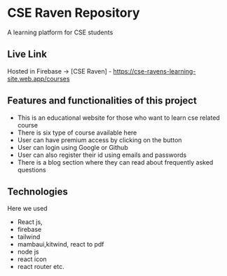# CSE Raven Repository

A learning platform for CSE students


## Live Link
Hosted in Firebase -> [CSE Raven] - https://cse-ravens-learning-site.web.app/courses


 ## Features and functionalities of this project

* This is an educational website for those who want to learn cse related course
* There is six type of course available here
* User can have premium access by clicking on the button
* User can login using Google or Github
* User can also register their id using emails and passwords
* There is a blog section where they can read about frequently asked questions

## Technologies

Here we used

* React js,
* firebase
* tailwind
* mambaui,kitwind, react to pdf
* node js
* react icon 
* react router etc.